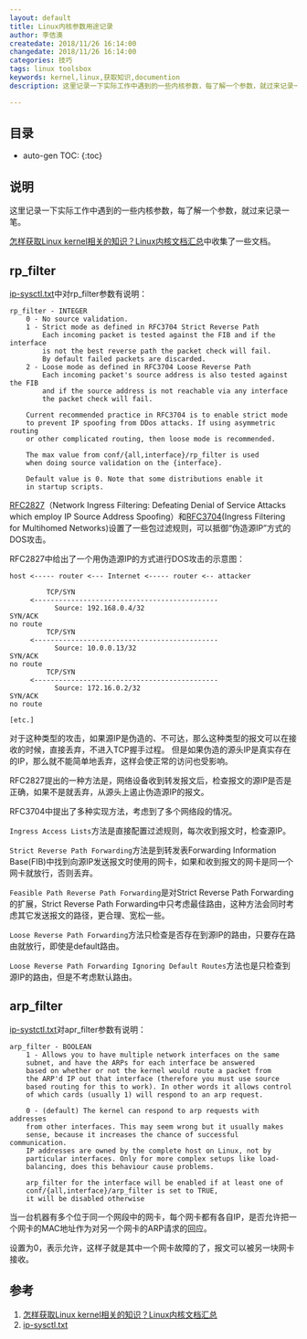 ```yaml
---
layout: default
title: Linux内核参数用途记录
author: 李佶澳
createdate: 2018/11/26 16:14:00
changedate: 2018/11/26 16:14:00
categories: 技巧
tags: linux toolsbox
keywords: kernel,linux,获取知识,documention
description: 这里记录一下实际工作中遇到的一些内核参数，每了解一个参数，就过来记录一笔

---
```


## 目录
* auto-gen TOC:
{:toc}

## 说明

这里记录一下实际工作中遇到的一些内核参数，每了解一个参数，就过来记录一笔。

[怎样获取Linux kernel相关的知识？Linux内核文档汇总][1]中收集了一些文档。

## rp_filter

[ip-sysctl.txt][2]中对rp_filter参数有说明：

	rp_filter - INTEGER
		0 - No source validation.
		1 - Strict mode as defined in RFC3704 Strict Reverse Path
		    Each incoming packet is tested against the FIB and if the interface
		    is not the best reverse path the packet check will fail.
		    By default failed packets are discarded.
		2 - Loose mode as defined in RFC3704 Loose Reverse Path
		    Each incoming packet's source address is also tested against the FIB
		    and if the source address is not reachable via any interface
		    the packet check will fail.
		
		Current recommended practice in RFC3704 is to enable strict mode
		to prevent IP spoofing from DDos attacks. If using asymmetric routing
		or other complicated routing, then loose mode is recommended.
		
		The max value from conf/{all,interface}/rp_filter is used
		when doing source validation on the {interface}.
		
		Default value is 0. Note that some distributions enable it
		in startup scripts.

[RFC2827](https://www.rfc-editor.org/info/rfc2827)（Network Ingress Filtering: Defeating Denial of Service Attacks which employ IP Source Address Spoofing）和[RFC3704](https://www.rfc-editor.org/info/rfc3704)(Ingress Filtering for Multihomed Networks)设置了一些包过滤规则，可以抵御“伪造源IP”方式的DOS攻击。

RFC2827中给出了一个用伪造源IP的方式进行DOS攻击的示意图：

	host <----- router <--- Internet <----- router <-- attacker
	
	         TCP/SYN
	     <---------------------------------------------
	           Source: 192.168.0.4/32
	SYN/ACK
	no route
	         TCP/SYN
	     <---------------------------------------------
	           Source: 10.0.0.13/32
	SYN/ACK
	no route
	         TCP/SYN
	     <---------------------------------------------
	           Source: 172.16.0.2/32
	SYN/ACK
	no route
	
	[etc.]

对于这种类型的攻击，如果源IP是伪造的、不可达，那么这种类型的报文可以在接收的时候，直接丢弃，不进入TCP握手过程。 但是如果伪造的源头IP是真实存在的IP，那么就不能简单地丢弃，这样会使正常的访问也受影响。

RFC2827提出的一种方法是，网络设备收到转发报文后，检查报文的源IP是否是正确，如果不是就丢弃，从源头上遏止伪造源IP的报文。

RFC3704中提出了多种实现方法，考虑到了多个网络段的情况。

`Ingress Access Lists`方法是直接配置过滤规则，每次收到报文时，检查源IP。

`Strict Reverse Path Forwarding`方法是到转发表Forwarding Information Base(FIB)中找到向源IP发送报文时使用的网卡，如果和收到报文的网卡是同一个网卡就放行，否则丢弃。

`Feasible Path Reverse Path Forwarding`是对Strict Reverse Path Forwarding的扩展，Strict Reverse Path Forwarding中只考虑最佳路由，这种方法会同时考虑其它发送报文的路径，更合理、宽松一些。

`Loose Reverse Path Forwarding`方法只检查是否存在到源IP的路由，只要存在路由就放行，即使是default路由。

`Loose Reverse Path Forwarding Ignoring Default Routes`方法也是只检查到源IP的路由，但是不考虑默认路由。

## arp_filter

[ip-systctl.txt][2]对apr_filter参数有说明：

	arp_filter - BOOLEAN
		1 - Allows you to have multiple network interfaces on the same
		subnet, and have the ARPs for each interface be answered
		based on whether or not the kernel would route a packet from
		the ARP'd IP out that interface (therefore you must use source
		based routing for this to work). In other words it allows control
		of which cards (usually 1) will respond to an arp request.
		
		0 - (default) The kernel can respond to arp requests with addresses
		from other interfaces. This may seem wrong but it usually makes
		sense, because it increases the chance of successful communication.
		IP addresses are owned by the complete host on Linux, not by
		particular interfaces. Only for more complex setups like load-
		balancing, does this behaviour cause problems.
		
		arp_filter for the interface will be enabled if at least one of
		conf/{all,interface}/arp_filter is set to TRUE,
		it will be disabled otherwise

当一台机器有多个位于同一个网段中的网卡，每个网卡都有各自IP，是否允许把一个网卡的MAC地址作为对另一个网卡的ARP请求的回应。

设置为0，表示允许，这样子就是其中一个网卡故障的了，报文可以被另一块网卡接收。

## 参考

1. [怎样获取Linux kernel相关的知识？Linux内核文档汇总][1]
2. [ip-sysctl.txt][2]

[1]: https://www.lijiaocn.com/%E6%96%B9%E6%B3%95/2017/11/13/howto-linux-kernel-doc.html  "怎样获取Linux kernel相关的知识？Linux内核文档汇总" 
[2]: https://www.kernel.org/doc/Documentation/networking/ip-sysctl.txt "ip-sysctl.txt"
